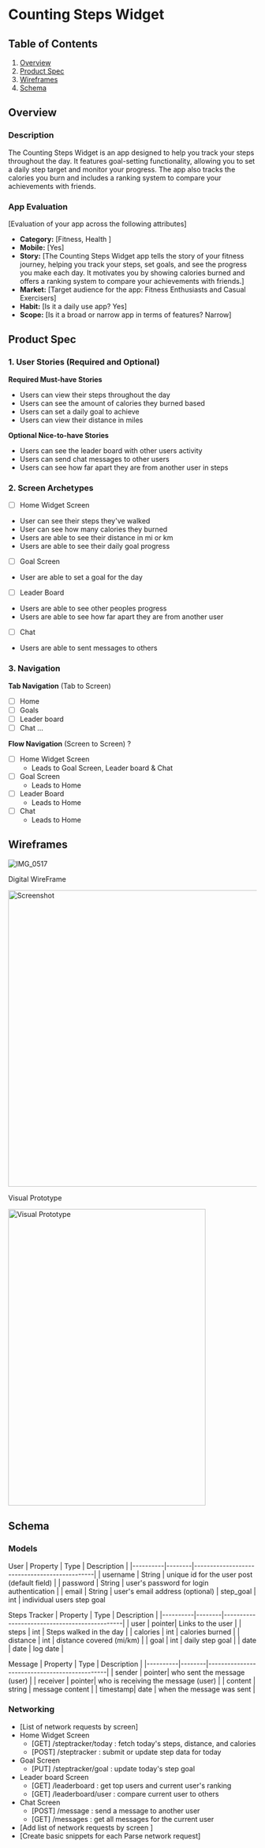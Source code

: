 # Counting Steps Widget

## Table of Contents

1. [Overview](#Overview)
2. [Product Spec](#Product-Spec)
3. [Wireframes](#Wireframes)
4. [Schema](#Schema)

## Overview

### Description

The Counting Steps Widget is an app designed to help you track your steps throughout the day. It features goal-setting functionality, allowing you to set a daily step target and monitor your progress. The app also tracks the calories you burn and includes a ranking system to compare your achievements with friends.

### App Evaluation

[Evaluation of your app across the following attributes]
- **Category:** [Fitness, Health ]
- **Mobile:** [Yes]
- **Story:**  [The Counting Steps Widget app tells the story of your fitness journey, helping you track your steps, set goals, and see the progress you make each day. It motivates you by showing calories burned and offers a ranking system to compare your achievements with friends.]
- **Market:** [Target audience for the app: Fitness Enthusiasts and Casual Exercisers]
- **Habit:** [Is it a daily use app? Yes]
- **Scope:** [Is it a broad or narrow app in terms of features? Narrow]

## Product Spec

### 1. User Stories (Required and Optional)

**Required Must-have Stories**

* Users can view their steps throughout the day
* Users can see the amount of calories they burned based
* Users can set a daily goal to achieve
* Users can view their distance in miles 

**Optional Nice-to-have Stories**

* Users can see the leader board with other users activity
* Users can send chat messages to other users
* Users can see how far apart they are from another user in steps 

### 2. Screen Archetypes

- [ ] Home Widget Screen
* User can see their steps they've walked
* User can see how many calories they burned
* Users are able to see their distance in mi or km
* Users are able to see their daily goal progress
- [ ] Goal Screen
* User are able to set a goal for the day
- [ ] Leader Board 
* Users are able to see other peoples progress
* Users are able to see how far apart they are from another user
- [ ] Chat
* Users are able to sent messages to others

### 3. Navigation

**Tab Navigation** (Tab to Screen)


- [ ] Home
- [ ] Goals
- [ ] Leader board
- [ ] Chat 
...

**Flow Navigation** (Screen to Screen) ?

- [ ] Home Widget Screen
  * Leads to Goal Screen, Leader board & Chat
- [ ] Goal Screen
  * Leads to Home 
- [ ] Leader Board
  * Leads to Home
- [ ] Chat
  * Leads to Home


## Wireframes

![IMG_0517](https://github.com/user-attachments/assets/893de3ce-669f-40c8-ae4c-5c21591a4b6f)

Digital WireFrame

<img src="https://github.com/user-attachments/assets/facac637-9946-4bdd-ba68-68e16ffa80f4" alt="Screenshot" width="800" height="600" />

Visual Prototype 

<img src="https://github.com/user-attachments/assets/903228bf-c34a-4f56-a323-96558d9ae2b5" alt="Visual Prototype" width="400" height="600"/>



## Schema 


### Models

User
| Property | Type   | Description                                  |
|----------|--------|----------------------------------------------|
| username | String | unique id for the user post (default field)  |
| password | String | user's password for login authentication     |
| email    | String | user's email address (optional)
| step_goal    | int | individual users step goal


Steps Tracker
| Property | Type   | Description                                  |
|----------|--------|----------------------------------------------|
| user     | pointer| Links to the user                            |
| steps    | int    | Steps walked in the day                      |
| calories | int    | calories burned                              |
| distance | int    | distance covered (mi/km)                     |
| goal     | int    | daily step goal                              |
| date     | date   | log date                                     |



Message
| Property | Type   | Description                                  |
|----------|--------|----------------------------------------------|
| sender   | pointer| who sent the message (user)                  |
| receiver | pointer| who is receiving the message (user)          |
| content  | string | message content                              |
| timestamp| date   | when the message was sent                    |

### Networking

- [List of network requests by screen]
- Home Widget Screen
    - [GET] /steptracker/today : fetch today's steps, distance, and calories
    - [POST] /steptracker : submit or update step data for today
- Goal Screen
    - [PUT] /steptracker/goal : update today's step goal
- Leader board Screen
    - [GET] /leaderboard : get top users and current user's ranking
    - [GET] /leaderboard/user : compare current user to others
- Chat Screen
    - [POST] /message : send a message to another user
    - [GET] /messages : get all messages for the current user
- [Add list of network requests by screen ]
- [Create basic snippets for each Parse network request]
